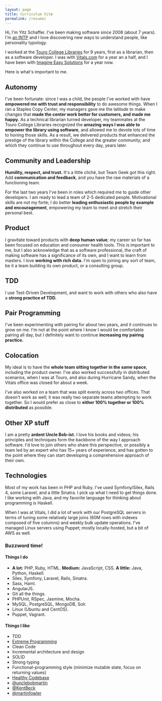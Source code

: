 ```yaml
---
layout: page
title: Curriculum Vitæ
permalink: /resume/
---
```


Hi, I'm Yitz Schaffer. I've been making software since 2008 (about 7 years). I'm [an INTP](http://www.personalitypage.com/INTP.html) and I love discovering new ways to understand people, like personality typology.

I worked at the [Touro College Libraries](http://www.tourolib.org/) for 9 years, first as a librarian, then as a software developer. I was with [Vitals.com](http://www.vitals.com/) for a year an a half, and I have been with [Imagine Easy Solutions](http://www.imagineeasy.com/) for a year now.

Here is what's important to me.

## Autonomy

I've been fortunate: since I was a child, the people I've worked with have **empowered me with trust and responsibility** to do awesome things. When I ran a Staples Copy Center, my managers gave me the latitude to make changes that **made the center work better for customers, and made me happy.** As a technical librarian turned developer, my teammates at the Touro College Libraries recognized the **amazing ways I was able to empower the library using software**, and allowed me to devote lots of time to honing those skills. As a result, we delivered products that enhanced the prestige of the library within the College and the greater community, and which they continue to use throughout every day, years later.

## Community and Leadership

**Humility, respect, and trust.** It's a little cliché, but Team Geek got this right. Add **communication and feedback**, and you have the raw materials of a functioning team.

For the last two years I've been in roles which required me to guide other developers. I am ready to lead a team of 2-5 dedicated people. Motivational skills are not my forte; I do better **leading enthusiastic people by example and encouragement**, empowering my team to meet and stretch their personal best.

## Product

I gravitate toward products with **deep human value**; my career so far has been focused on education and consumer health tools. This is important to me, but I also acknowledge that as a software professional, the craft of making software has a significance of its own, and I want to learn from masters. I love **working with rich data.** I'm open to joining any sort of team, be it a team building its own product, or a consulting group.

## TDD

I use Test-Driven Development, and want to work with others who also have a **strong practice of TDD.**

## Pair Programming

I've been experimenting with pairing for about two years, and it continues to grow on me. I'm not at the point where I know I would be comfortable pairing all day, but I definitely want to continue **increasing my pairing practice.**

## Colocation

My ideal is to have the **whole team sitting together in the same space**, including the product owner. I've also worked successfully in distributed scenarios, when I was at Touro, and also during Hurricane Sandy, when the Vitals office was closed for about a week.

I've also worked on a team that was split evenly across two offices. That doesn't work as well; it was really two separate teams attempting to work together. So I would prefer as close to **either 100% together or 100% distributed** as possible.

## Other XP stuff

I am a pretty **ardent Uncle Bob-ist.** I love his books and videos; his principles and techniques form the backbone of the way I approach software. I'd love to join others who share this perspective, or possibly a team led by an expert who has 15+ years of experience, and has gotten to the point where they can start developing a comprehensive approach of their own.

## Technologies

Most of my work has been in PHP and Ruby. I've used Symfony/Silex, Rails 4, some Laravel, and a little Sinatra. I pick up what I need to get things done. I like working with Java, and my favorite language for thinking about programming is Haskell.

When I was at Vitals, I did a lot of work with our PostgreSQL servers in terms of tuning some relatively large joins (60M rows with indexes composed of five columns) and weekly bulk update operations. I've managed Linux servers using Puppet; mostly locally-hosted, but a bit of AWS as well.

### Buzzword time!

#### Things I do

* **A lot:** PHP, Ruby, HTML. **Medium:** JavaScript, CSS. **A little:** Java, Python, Haskell.
* Silex, Symfony, Laravel, Rails, Sinatra.
* Sass, Haml.
* AngularJS.
* Git all the things.
* PHPUnit, RSpec, Jasmine, Mocha.
* MySQL, PostgreSQL, MongoDB, Solr.
* Linux (Ubuntu and CentOS).
* Puppet, Vagrant.

#### Things I like

* TDD
* [Extreme Programming](http://xprogramming.com/what-is-extreme-programming/)
* Clean Code
* Incremental architecture and design
* SOLID
* Strong typing
* Functional-programming style (minimize mutable state, focus on returning values)
* [Healthy Codebase](brewhouse.io/blog/2014/11/10/healthy-codebase-and-preparatory-refactoring.html)
* [@unclebobmartin](https://twitter.com/unclebobmartin)
* [@KentBeck](https://twitter.com/KentBeck)
* [@martinfowler](https://twitter.com/martinfowler)
